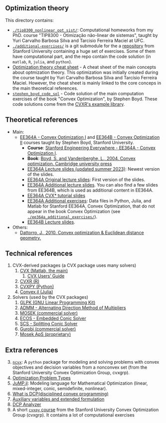 ## Optimization theory

This directory contains:
- [`./tip8300_nonlinear_opt_sist/`](./tip8300_nonlinear_opt_sist): Computational homeworks from my PhD. course "TIP8300 - Otimização não-linear de sistemas", taught by Yuri Carvalho Barbosa Silva and Tarcisio Ferreira Maciel at UFC.
- [`./additional-exercises/`](./ee364a_additional_exercises) is a git submodule for the a [repository][20] from Stanford University containing a huge set of exercises. Some of them have computational part, and the repo contain the code solution (in `matlab`, `R`, `julia`, and `python`).
- [Optimization theory cheat sheet](./opt_cheatsheet) - A cheat sheet of the main concepts about optmization theory. This optimization was initially created during the course taught by Yuri Carvalho Barbosa Silva and Tarcísio Ferreira Maciel. However, the cheat sheet is mainly linked to the core conceps in the main theoretical references.
- [`stephen_boyd_code_sol`](./stephen_boyd_code_sol) - Code solution of the main computation exercises of the book "Convex Optimization", by Stephen Boyd. These code solutions come frem the [CVXR's example library][32].

## Theoretical references
- Main:
    - [EE364A - Convex Optimization I][30] and [EE364B - Convex Optimization II][25] courses taught by Stephen Boyd, Stanford University.
        - **Course**: [Stanford Engineering Everywhere - EE364A - Convex Optimization I][22].
        - **Book**: [Boyd, S. and Vandenberghe, L., 2004. Convex optimization. Cambridge university press][23]
        - [EE364A Lecture slides (updated summer 2023)][27]: Newest version of the slides.
        - [EE364A Original lecture slides][28]: First version of the slides.
        - [EE364A Additional lecture slides][29]. You can also find a few slides from EE364B, which is used as additional content in EE364A.
        - [EE364A CVX* tutorial slides][29]
        - [EE364A Additional exercises][21]: Data files in Python, Julia, and Matlab for Stanford EE364A, Convex Optimization, that do not appear in the book Convex Optimization (see [`./ee364a_additional_exercises/`](./ee364a_additional_exercises)).
        - [EE364B Lecture slides][31].
- Others:
    - [Dattorro, J., 2010. Convex optimization & Euclidean distance geometry.][24]


## Technical references

1. CVX-derived packages (a CVX package uses many solvers)
    1. [CVX (Matlab, the main)][8]
        1. [CVX Users’ Guide][12]
    2. [CVXR (R)][9]
    3. [CVXPY (Python)][10]
    4. [Convex.jl (Julia)][11]
2. Solvers (used by the CVX packages)
    1. [GLPK (GNU Linear Programming Kit)][1]
    2. [ADMM - Alternating Direction Method of Multipliers][2]
    3. [MOSEK (commercial solver)][3]
    4. [ECOS - Embedded Conic Solver][4]
    5. [SCS - Splitting Conic Solver][5]
    6. [Gurobi (commercial solver)][6]
    7. [Mosek ApS (proprietary)][7]

## Extra references

3. [`ncvx`][18]: A `python` package for modeling and solving problems with convex objectives and decision variables from a nonconvex set (from the Stanford University Convex Optimization Group, cvxgrp).
4. [Optimization Problem Types][16]
5. [JuMP.jl][21]: Modeling language for Mathematical Optimization (linear, mixed-integer, conic, semidefinite, nonlinear). 
6. [What is DCP(disciplined convex programming)][13]
7. [Auxiliary variables and extended formulation][14]
8. [DCP Analyzer][15]
9. A short [`cvxpy` course][19] from the Stanford University Convex Optimization Group (cvxgrp). It contains a lot of computational exercises

[1]: https://www.gnu.org/software/glpk/
[2]: https://stanford.edu/~boyd/admm.html
[3]: https://en.wikipedia.org/wiki/MOSEK
[4]: https://github.com/embotech/ecos
[5]: https://www.cvxgrp.org/scs/
[6]: https://www.gurobi.com/
[7]: https://www.mosek.com/
[8]: http://cvxr.com/
[9]: https://cran.r-project.org/web/packages/CVXR/vignettes/cvxr_intro.html#:~:text=CVXR%20is%20an%20R%20package,form%20required%20by%20most%20solvers.
[10]: https://www.cvxpy.org/
[11]: https://jump.dev/Convex.jl/stable/
[12]: http://cvxr.com/cvx/doc/index.html
[13]: http://cvxr.com/cvx/doc/intro.html#what-is-disciplined-convex-programming
[14]: https://jump.dev/Convex.jl/stable/#Extended-formulations-and-the-DCP-ruleset
[15]: https://dcp.stanford.edu/analyzer
[16]: https://neos-guide.org/guide/types/
[18]: https://github.com/cvxgrp/ncvx
[19]: https://github.com/cvxgrp/cvx_short_course/
[20]: https://github.com/cvxgrp/cvxbook_additional_exercises/
[21]: https://github.com/jump-dev/JuMP.jl
[22]: https://see.stanford.edu/Course/EE364A
[23]: https://web.stanford.edu/~boyd/cvxbook/bv_cvxbook.pdf
[24]: https://www.convexoptimization.com/TOOLS/0976401304_v2011.04.25.pdf
[25]: https://web.stanford.edu/class/ee364b
[26]: https://web.stanford.edu/~boyd/cvxbook/
[27]: https://web.stanford.edu/~boyd/cvxbook/bv_cvxslides.pdf
[28]: https://web.stanford.edu/~boyd/cvxbook/bv_cvxslides_original.pdf
[29]: https://web.stanford.edu/class/ee364a/lectures.html
[30]: https://web.stanford.edu/class/ee364a
[31]: https://web.stanford.edu/class/ee364b/lectures.html
[32]: https://cvxr.com/cvx/examples/

